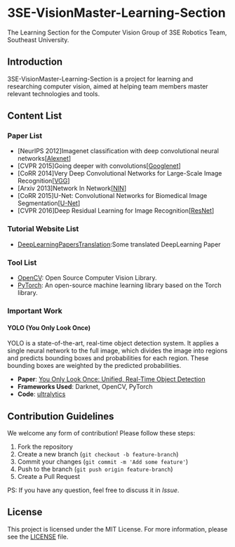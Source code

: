 # 3SE-VisionMaster-Learning-Section
The Learning Section for the Computer Vision Group of 3SE Robotics Team, Southeast University.

## Introduction
3SE-VisionMaster-Learning-Section is a project for learning and researching computer vision, aimed at helping team members master relevant technologies and tools.

## Content List
### Paper List 
- [NeurIPS 2012]Imagenet classification with deep convolutional neural networks[[Alexnet](https://dl.acm.org/doi/pdf/10.1145/3065386)]
- [CVPR 2015]Going deeper with convolutions[[Googlenet](https://ieeexplore.ieee.org/stamp/stamp.jsp?tp=&arnumber=7298594)]
- [CoRR 2014]Very Deep Convolutional Networks for Large-Scale Image Recognition[[VGG](https://arxiv.org/pdf/1409.1556)]
- [Arxiv 2013]Network In Network[[NIN](https://arxiv.org/pdf/1409.1556)]
- [CoRR 2015]U-Net: Convolutional Networks for Biomedical Image Segmentation[[U-Net](https://arxiv.org/pdf/1505.04597)]
- [CVPR 2016]Deep Residual Learning for Image Recognition[[ResNet](https://arxiv.org/pdf/1512.03385)]

### Tutorial Website List
- [DeepLearningPapersTranslation](https://github.com/bigcindy/DeepLearningPapersTranslation):Some translated DeepLearning Paper

### Tool List
- [OpenCV](https://opencv.org/): Open Source Computer Vision Library.
- [PyTorch](https://pytorch.org/): An open-source machine learning library based on the Torch library.

### Important Work
#### YOLO (You Only Look Once)

YOLO is a state-of-the-art, real-time object detection system. It applies a single neural network to the full image, which divides the image into regions and predicts bounding boxes and probabilities for each region. These bounding boxes are weighted by the predicted probabilities.

- **Paper**: [You Only Look Once: Unified, Real-Time Object Detection](https://arxiv.org/abs/1506.02640)
- **Frameworks Used**: Darknet, OpenCV, PyTorch
- **Code**: [ultralytics](https://github.com/ultralytics/ultralytics)

## Contribution Guidelines

We welcome any form of contribution! Please follow these steps:

1. Fork the repository
2. Create a new branch (`git checkout -b feature-branch`)
3. Commit your changes (`git commit -m 'Add some feature'`)
4. Push to the branch (`git push origin feature-branch`)
5. Create a Pull Request

PS: If you have any question, feel free to discuss it in *Issue*.
## License

This project is licensed under the MIT License. For more information, please see the [LICENSE](LICENSE) file.

